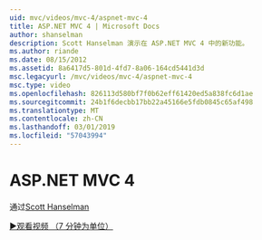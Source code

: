 ```yaml
---
uid: mvc/videos/mvc-4/aspnet-mvc-4
title: ASP.NET MVC 4 | Microsoft Docs
author: shanselman
description: Scott Hanselman 演示在 ASP.NET MVC 4 中的新功能。
ms.author: riande
ms.date: 08/15/2012
ms.assetid: 8a6417d5-801d-4fd7-8a06-164cd5441d3d
msc.legacyurl: /mvc/videos/mvc-4/aspnet-mvc-4
msc.type: video
ms.openlocfilehash: 826113d580bf7f0b62eff61420ed5a838fc6d1ae
ms.sourcegitcommit: 24b1f6decbb17bb22a45166e5fdb0845c65af498
ms.translationtype: MT
ms.contentlocale: zh-CN
ms.lasthandoff: 03/01/2019
ms.locfileid: "57043994"
---
```

<a name="aspnet-mvc-4"></a>ASP.NET MVC 4
====================
通过[Scott Hanselman](https://github.com/shanselman)

[&#9654;观看视频 （7 分钟为单位）](https://channel9.msdn.com/Blogs/ASP-NET-Site-Videos/aspnet-mvc-4)
